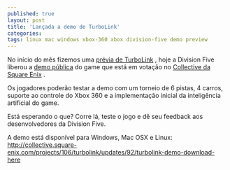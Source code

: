 ```yaml
---
published: true
layout: post
title: 'Lançada a demo de TurboLink'
categories: 
tags: linux mac windows xbox-360 xbox division-five demo preview
---
```

No início do mês fizemos uma <a title="Prévia de TurboLink" href="{{ site.baseurl }}/2015/04/03/previa-de-turbolink/">prévia de TurboLink</a>
, hoje a Division Five liberou a <a href="http://collective.square-enix.com/projects/106/turbolink/updates/92/turbolink-demo-download-here" target="_blank">demo pública</a>
 do game que está em votação no <a title="TurboLink no Square Enix Collective" href="{{ site.baseurl }}/2015/04/14/turbolink-no-square-enix-collective/">Collective da Square Enix</a>
.

Os jogadores poderão testar a demo com um torneio de 6 pistas, 4 carros, suporte ao controle do Xbox 360 e a implementação inicial da inteligência artificial do game.



Está esperando o que? Corre lá, teste o jogo e dê seu feedback aos desenvolvedores da Division Five.

A demo está disponível para Windows, Mac OSX e Linux: <a href="http://collective.square-enix.com/projects/106/turbolink/updates/92/turbolink-demo-download-here" target="_blank">http://collective.square-enix.com/projects/106/turbolink/updates/92/turbolink-demo-download-here</a>
